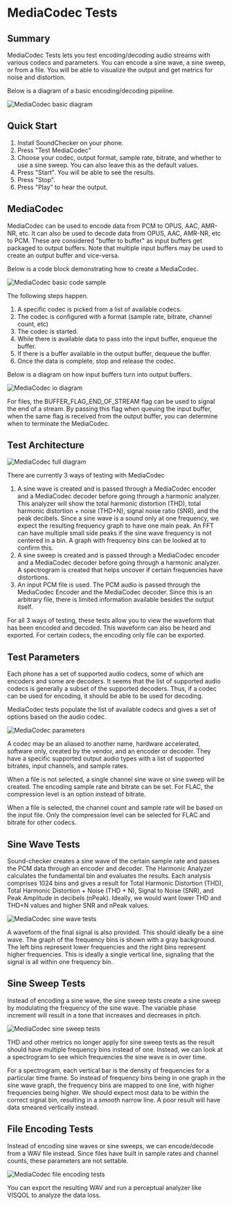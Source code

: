 # MediaCodec Tests

## Summary

MediaCodec Tests lets you test encoding/decoding audio streams with various codecs and parameters.
You can encode a sine wave, a sine sweep, or from a file. You will be able to visualize the output
and get metrics for noise and distortion.

Below is a diagram of a basic encoding/decoding pipeline.

![MediaCodec basic diagram](images/media-codec-basic-diagram.png "MediaCodec basic diagram")

## Quick Start

1. Install SoundChecker on your phone.
2. Press "Test MediaCodec"
3. Choose your codec, output format, sample rate, bitrate, and whether to use a sine sweep.
You can also leave this as the default values.
4. Press "Start". You will be able to see the results.
5. Press "Stop".
6. Press "Play" to hear the output.

## MediaCodec

MediaCodec can be used to encode data from PCM to OPUS, AAC, AMR-NR, etc. It can also be used to
decode data from OPUS, AAC, AMR-NR, etc to PCM. These are considered "buffer to buffer" as input
buffers get packaged to output buffers. Note that multiple input buffers may be used to create
an output buffer and vice-versa.

Below is a code block demonstrating how to create a MediaCodec.

![MediaCodec basic code sample](images/media-codec-basic-code-sample.png "MediaCodec basic code sample")

The following steps happen.

1. A specific codec is picked from a list of available codecs.
2. The codec is configured with a format (sample rate, bitrate, channel count, etc)
3. The codec is started.
4. While there is available data to pass into the input buffer, enqueue the buffer.
5. If there is a buffer available in the output buffer, dequeue the buffer.
6. Once the data is complete, stop and release the codec.

Below is a diagram on how input buffers turn into output buffers.

![MediaCodec io diagram](images/media-codec-io-diagram.png "MediaCodec io diagram")

For files, the BUFFER_FLAG_END_OF_STREAM flag can be used to signal the end of a stream. By
passing this flag when queuing the input buffer, when the same flag is received from the output
buffer, you can determine when to terminate the MediaCodec.

## Test Architecture

![MediaCodec full diagram](images/media-codec-full-diagram.png "MediaCodec full diagram")

There are currently 3 ways of testing with MediaCodec

1. A sine wave is created and is passed through a MediaCodec encoder and a MediaCodec decoder
before going through a harmonic analyzer. This analyzer will show the total harmonic distortion
(THD), total harmonic distortion + noise (THD+N), signal noise ratio (SNR), and the peak decibels.
Since a sine wave is a sound only at one frequency, we expect the resulting frequency graph to have
one main peak. An FFT can have multiple small side peaks if the sine wave frequency is not centered
in a bin. A graph with frequency bins can be looked at to confirm this.
2. A sine sweep is created and is passed through a MediaCodec encoder and a MediaCodec decoder
before going through a harmonic analyzer. A spectrogram is created that helps uncover if certain
frequencies have distortions.
3. An input PCM file is used. The PCM audio is passed through the MediaCodec Encoder and the
MediaCodec decoder. Since this is an arbitrary file, there is limited information available besides
the output itself.

For all 3 ways of testing, these tests allow you to view the waveform that has been encoded and
decoded. This waveform can also be heard and exported. For certain codecs, the encoding only file
can be exported.


## Test Parameters

Each phone has a set of supported audio codecs, some of which are encoders and some are decoders.
It seems that the list of supported audio codecs is generally a subset of the supported decoders.
Thus, if a codec can be used for encoding, it should be able to be used for decoding.

MediaCodec tests populate the list of available codecs and gives a set of options based on the
audio codec.

![MediaCodec parameters](images/media-codec-parameters.png "MediaCodec parameters")

A codec may be an aliased to another name, hardware accelerated, software only, created by the
vendor, and an encoder or decoder. They have a specific supported output audio types with a list
of supported bitrates, input channels, and sample rates.

When a file is not selected, a single channel sine wave or sine sweep will be created. The encoding
sample rate and bitrate can be set. For FLAC, the compression level is an option instead of
bitrate.

When a file is selected, the channel count and sample rate will be based on the input file. Only
the compression level can be selected for FLAC and bitrate for other codecs.


## Sine Wave Tests

Sound-checker creates a sine wave of the certain sample rate and passes the PCM data through an
encoder and decoder. The Harmonic Analyzer calculates the fundamental bin and evaluates the
results. Each analysis comprises 1024 bins and gives a result for Total Harmonic Distortion (THD),
Total Harmonic Distortion + Noise (THD + N), Signal to Noise (SNR), and Peak Amplitude in decibels
(nPeak). Ideally, we would want lower THD and THD+N values and higher SNR and nPeak values.

![MediaCodec sine wave tests](images/media-codec-sine-wave-tests.png "MediaCodec sine wave tests")

A waveform of the final signal is also provided. This should ideally be a sine wave. The graph of
the frequency bins is shown with a gray background. The left bins represent lower frequencies and
the right bins represent higher frequencies. This is ideally a single vertical line, signaling
that the signal is all within one frequency bin.

## Sine Sweep Tests

Instead of encoding a sine wave, the sine sweep tests create a sine sweep by modulating the
frequency of the sine wave. The variable phase increment will result in a tone that increases and
decreases in pitch.

![MediaCodec sine sweep tests](images/media-codec-sine-sweep-tests.png "MediaCodec sine sweep tests")

THD and other metrics no longer apply for sine sweep tests as the result should have multiple
frequency bins instead of one. Instead, we can look at a spectrogram to see which frequencies the
sine wave is in over time.

For a spectrogram, each vertical bar is the density of frequencies for a particular time frame. So
instead of frequency bins being in one graph in the sine wave graph, the frequency bins are mapped
to one line, with higher frequencies being higher. We should expect most data to be within the
correct signal bin, resulting in a smooth narrow line. A poor result will have data smeared vertically instead.

## File Encoding Tests

Instead of encoding sine waves or sine sweeps, we can encode/decode from a WAV file instead. Since
files have built in sample rates and channel counts, these parameters are not settable.

![MediaCodec file encoding tests](images/media-codec-file-encoding-tests.png "MediaCodec file encoding tests")

You can export the resulting WAV and run a perceptual analyzer like VISQOL to analyze the data
loss.
